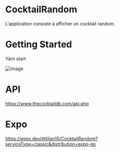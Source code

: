 # CocktailRandom
L'application consiste à afficher un cocktail random.
# Getting Started

Yarn start

![image](https://user-images.githubusercontent.com/58983575/155345883-f700f17e-192c-4ce2-9d6d-6293aaa75b5d.png)

# API
https://www.thecocktaildb.com/api.php

# Expo
https://expo.dev/@lilian15/CocktailRandom?serviceType=classic&distribution=expo-go
